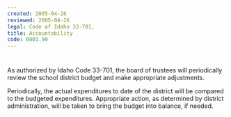 ```yaml
---
created: 2005-04-26
reviewed: 2005-04-26
legal: Code of Idaho 33-701,
title: Accountability
code: 0801.90
---
```


#  

As authorized by Idaho Code 33-701, the board of trustees will periodically review the school district budget and make appropriate adjustments.

Periodically, the actual expenditures to date of the district will be compared to the budgeted expenditures. Appropriate action, as determined by district administration, will be taken to bring the budget into balance, if needed.


